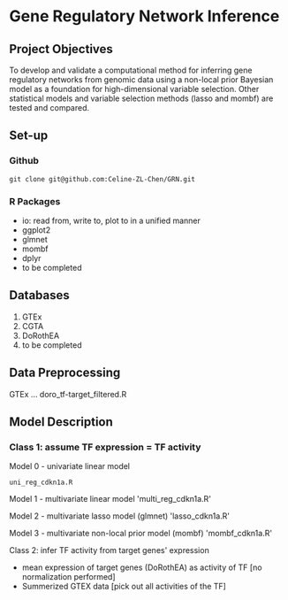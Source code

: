 # Gene Regulatory Network Inference

## Project Objectives
To develop and validate a computational method for inferring gene regulatory networks from genomic data using a non-local prior Bayesian model as a foundation for high-dimensional variable selection. Other statistical models and variable selection methods (lasso and mombf) are tested and compared.

## Set-up
### Github
`git clone git@github.com:Celine-ZL-Chen/GRN.git`
### R Packages
* io: read from, write to, plot to in a unified manner
* ggplot2
* glmnet
* mombf
* dplyr
* to be completed

## Databases
1. GTEx
2. CGTA
3. DoRothEA
4. to be completed

## Data Preprocessing
GTEx ...
doro_tf-target_filtered.R

## Model Description
### Class 1: assume TF expression = TF activity

Model 0 - univariate linear model

`uni_reg_cdkn1a.R`

Model 1 - multivariate linear model
'multi_reg_cdkn1a.R'

Model 2 - multivariate lasso model (glmnet)
'lasso_cdkn1a.R'

Model 3 - multivariate non-local prior model (mombf)
'mombf_cdkn1a.R'

‌Class 2: infer TF activity from target genes' expression
* mean expression of target genes (DoRothEA) as activity of TF [no normalization performed]
* Summerized GTEX data [pick out all activities of the TF]
